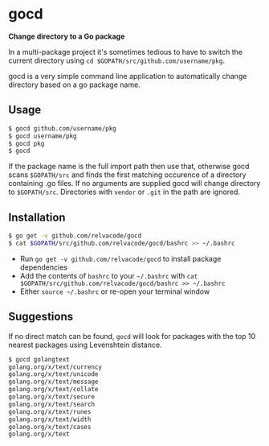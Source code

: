 # gocd
__Change directory to a Go package__

In a multi-package project it's sometimes tedious to have to switch the current directory using `cd $GOPATH/src/github.com/username/pkg`.

gocd is a very simple command line application to automatically change directory based on a go package name.

## Usage

```bash
$ gocd github.com/username/pkg
$ gocd username/pkg
$ gocd pkg
$ gocd
```

If the package name is the full import path then use that, otherwise gocd scans `$GOPATH/src` and finds the first matching occurence of a directory containing .go files. If no arguments are supplied gocd will change directory to `$GOPATH/src`. Directories with `vendor` or `.git` in the path are ignored.

## Installation

```bash
$ go get -v github.com/relvacode/gocd
$ cat $GOPATH/src/github.com/relvacode/gocd/bashrc >> ~/.bashrc
```

  * Run `go get -v github.com/relvacode/gocd` to install package dependencies
  * Add the contents of `bashrc` to your `~/.bashrc` with `cat $GOPATH/src/github.com/relvacode/gocd/bashrc >> ~/.bashrc`
  * Either `source ~/.bashrc` or re-open your terminal window

## Suggestions

If no direct match can be found, `gocd` will look for packages with the top 10 nearest packages using Levenshtein distance.

```bash
$ gocd golangtext
golang.org/x/text/currency
golang.org/x/text/unicode
golang.org/x/text/message
golang.org/x/text/collate
golang.org/x/text/secure
golang.org/x/text/search
golang.org/x/text/runes
golang.org/x/text/width
golang.org/x/text/cases
golang.org/x/text
```
